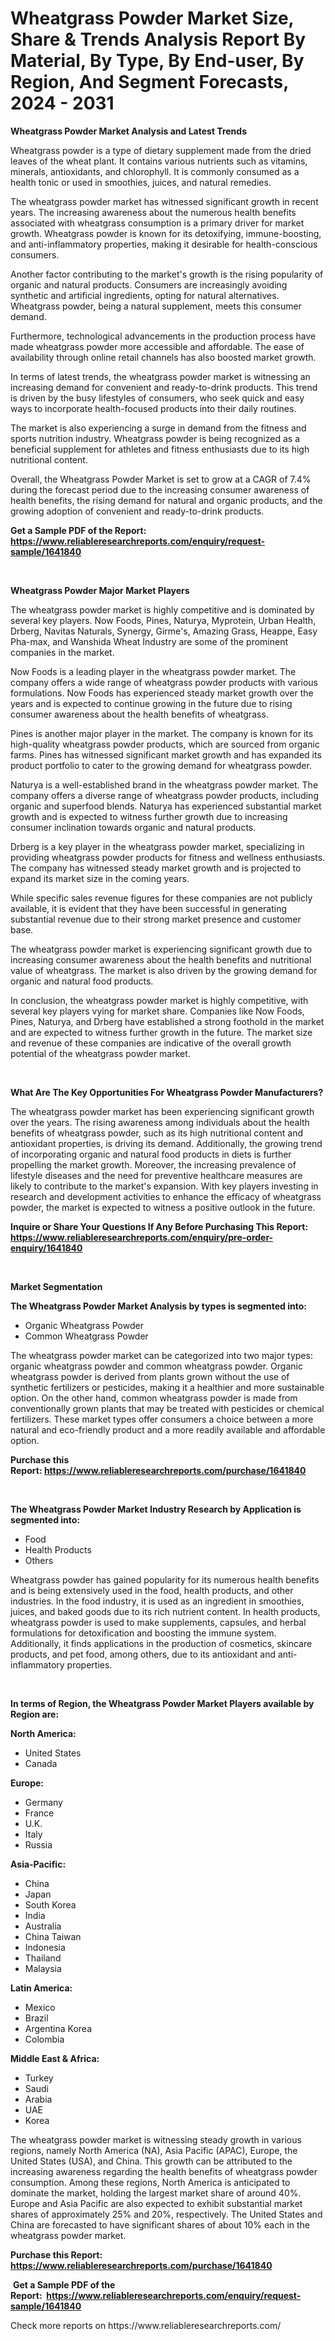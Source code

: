 <p><h1>Wheatgrass Powder Market Size, Share & Trends Analysis Report By Material, By Type, By End-user, By Region, And Segment Forecasts, 2024 - 2031</h1></p><p><strong>Wheatgrass Powder Market Analysis and Latest Trends</strong></p>
<p><p>Wheatgrass powder is a type of dietary supplement made from the dried leaves of the wheat plant. It contains various nutrients such as vitamins, minerals, antioxidants, and chlorophyll. It is commonly consumed as a health tonic or used in smoothies, juices, and natural remedies.</p><p>The wheatgrass powder market has witnessed significant growth in recent years. The increasing awareness about the numerous health benefits associated with wheatgrass consumption is a primary driver for market growth. Wheatgrass powder is known for its detoxifying, immune-boosting, and anti-inflammatory properties, making it desirable for health-conscious consumers.</p><p>Another factor contributing to the market's growth is the rising popularity of organic and natural products. Consumers are increasingly avoiding synthetic and artificial ingredients, opting for natural alternatives. Wheatgrass powder, being a natural supplement, meets this consumer demand.</p><p>Furthermore, technological advancements in the production process have made wheatgrass powder more accessible and affordable. The ease of availability through online retail channels has also boosted market growth.</p><p>In terms of latest trends, the wheatgrass powder market is witnessing an increasing demand for convenient and ready-to-drink products. This trend is driven by the busy lifestyles of consumers, who seek quick and easy ways to incorporate health-focused products into their daily routines.</p><p>The market is also experiencing a surge in demand from the fitness and sports nutrition industry. Wheatgrass powder is being recognized as a beneficial supplement for athletes and fitness enthusiasts due to its high nutritional content.</p><p>Overall, the Wheatgrass Powder Market is set to grow at a CAGR of 7.4% during the forecast period due to the increasing consumer awareness of health benefits, the rising demand for natural and organic products, and the growing adoption of convenient and ready-to-drink products.</p></p>
<p><strong>Get a Sample PDF of the Report:&nbsp; <a href="https://www.reliableresearchreports.com/enquiry/request-sample/1641840">https://www.reliableresearchreports.com/enquiry/request-sample/1641840</a></strong></p>
<p>&nbsp;</p>
<p><strong>Wheatgrass Powder Major Market Players</strong></p>
<p><p>The wheatgrass powder market is highly competitive and is dominated by several key players. Now Foods, Pines, Naturya, Myprotein, Urban Health, Drberg, Navitas Naturals, Synergy, Girme's, Amazing Grass, Heappe, Easy Pha-max, and Wanshida Wheat Industry are some of the prominent companies in the market.</p><p>Now Foods is a leading player in the wheatgrass powder market. The company offers a wide range of wheatgrass powder products with various formulations. Now Foods has experienced steady market growth over the years and is expected to continue growing in the future due to rising consumer awareness about the health benefits of wheatgrass.</p><p>Pines is another major player in the market. The company is known for its high-quality wheatgrass powder products, which are sourced from organic farms. Pines has witnessed significant market growth and has expanded its product portfolio to cater to the growing demand for wheatgrass powder.</p><p>Naturya is a well-established brand in the wheatgrass powder market. The company offers a diverse range of wheatgrass powder products, including organic and superfood blends. Naturya has experienced substantial market growth and is expected to witness further growth due to increasing consumer inclination towards organic and natural products.</p><p>Drberg is a key player in the wheatgrass powder market, specializing in providing wheatgrass powder products for fitness and wellness enthusiasts. The company has witnessed steady market growth and is projected to expand its market size in the coming years.</p><p>While specific sales revenue figures for these companies are not publicly available, it is evident that they have been successful in generating substantial revenue due to their strong market presence and customer base.</p><p>The wheatgrass powder market is experiencing significant growth due to increasing consumer awareness about the health benefits and nutritional value of wheatgrass. The market is also driven by the growing demand for organic and natural food products.</p><p>In conclusion, the wheatgrass powder market is highly competitive, with several key players vying for market share. Companies like Now Foods, Pines, Naturya, and Drberg have established a strong foothold in the market and are expected to witness further growth in the future. The market size and revenue of these companies are indicative of the overall growth potential of the wheatgrass powder market.</p></p>
<p>&nbsp;</p>
<p><strong>What Are The Key Opportunities For Wheatgrass Powder Manufacturers?</strong></p>
<p><p>The wheatgrass powder market has been experiencing significant growth over the years. The rising awareness among individuals about the health benefits of wheatgrass powder, such as its high nutritional content and antioxidant properties, is driving its demand. Additionally, the growing trend of incorporating organic and natural food products in diets is further propelling the market growth. Moreover, the increasing prevalence of lifestyle diseases and the need for preventive healthcare measures are likely to contribute to the market's expansion. With key players investing in research and development activities to enhance the efficacy of wheatgrass powder, the market is expected to witness a positive outlook in the future.</p></p>
<p><strong>Inquire or Share Your Questions If Any Before Purchasing This Report: <a href="https://www.reliableresearchreports.com/enquiry/pre-order-enquiry/1641840">https://www.reliableresearchreports.com/enquiry/pre-order-enquiry/1641840</a></strong></p>
<p>&nbsp;</p>
<p><strong>Market Segmentation</strong></p>
<p><strong>The Wheatgrass Powder Market Analysis by types is segmented into:</strong></p>
<p><ul><li>Organic Wheatgrass Powder</li><li>Common Wheatgrass Powder</li></ul></p>
<p><p>The wheatgrass powder market can be categorized into two major types: organic wheatgrass powder and common wheatgrass powder. Organic wheatgrass powder is derived from plants grown without the use of synthetic fertilizers or pesticides, making it a healthier and more sustainable option. On the other hand, common wheatgrass powder is made from conventionally grown plants that may be treated with pesticides or chemical fertilizers. These market types offer consumers a choice between a more natural and eco-friendly product and a more readily available and affordable option.</p></p>
<p><strong>Purchase this Report:&nbsp;<a href="https://www.reliableresearchreports.com/purchase/1641840">https://www.reliableresearchreports.com/purchase/1641840</a></strong></p>
<p>&nbsp;</p>
<p><strong>The Wheatgrass Powder Market Industry Research by Application is segmented into:</strong></p>
<p><ul><li>Food</li><li>Health Products</li><li>Others</li></ul></p>
<p><p>Wheatgrass powder has gained popularity for its numerous health benefits and is being extensively used in the food, health products, and other industries. In the food industry, it is used as an ingredient in smoothies, juices, and baked goods due to its rich nutrient content. In health products, wheatgrass powder is used to make supplements, capsules, and herbal formulations for detoxification and boosting the immune system. Additionally, it finds applications in the production of cosmetics, skincare products, and pet food, among others, due to its antioxidant and anti-inflammatory properties.</p></p>
<p>&nbsp;</p>
<p><strong>In terms of Region, the Wheatgrass Powder Market Players available by Region are:</strong></p>
<p>
    <p> <strong> North America: </strong>
        <ul>
            <li>United States</li>
            <li>Canada</li>
        </ul>
        </p> 
    <p> <strong> Europe: </strong>
        <ul>
            <li>Germany</li>
            <li>France</li>
            <li>U.K.</li>
            <li>Italy</li>
            <li>Russia</li>
        </ul>
        </p> 
    <p> <strong> Asia-Pacific: </strong>
        <ul>
            <li>China</li>
            <li>Japan</li>
            <li>South Korea</li>
            <li>India</li>
            <li>Australia</li>
            <li>China Taiwan</li>
            <li>Indonesia</li>
            <li>Thailand</li>
            <li>Malaysia</li>
        </ul>
        </p> 
    <p> <strong> Latin America: </strong>
        <ul>
            <li>Mexico</li>
            <li>Brazil</li>
            <li>Argentina Korea</li>
            <li>Colombia</li>
        </ul>
        </p> 
    <p> <strong> Middle East & Africa: </strong>
        <ul>
            <li>Turkey</li>
            <li>Saudi</li>
            <li>Arabia</li>
            <li>UAE</li>
            <li>Korea</li>
        </ul>
    </p>
    </p>
<p><p>The wheatgrass powder market is witnessing steady growth in various regions, namely North America (NA), Asia Pacific (APAC), Europe, the United States (USA), and China. This growth can be attributed to the increasing awareness regarding the health benefits of wheatgrass powder consumption. Among these regions, North America is anticipated to dominate the market, holding the largest market share of around 40%. Europe and Asia Pacific are also expected to exhibit substantial market shares of approximately 25% and 20%, respectively. The United States and China are forecasted to have significant shares of about 10% each in the wheatgrass powder market.</p></p>
<p><strong>Purchase this Report: <a href="https://www.reliableresearchreports.com/purchase/1641840">https://www.reliableresearchreports.com/purchase/1641840</a></strong></p>
<p>&nbsp;<strong>Get a Sample PDF of the Report:&nbsp;&nbsp;<a href="https://www.reliableresearchreports.com/enquiry/request-sample/1641840">https://www.reliableresearchreports.com/enquiry/request-sample/1641840</a></strong></p>
<p><strong></strong></p>
<p>Check more reports on https://www.reliableresearchreports.com/</p>